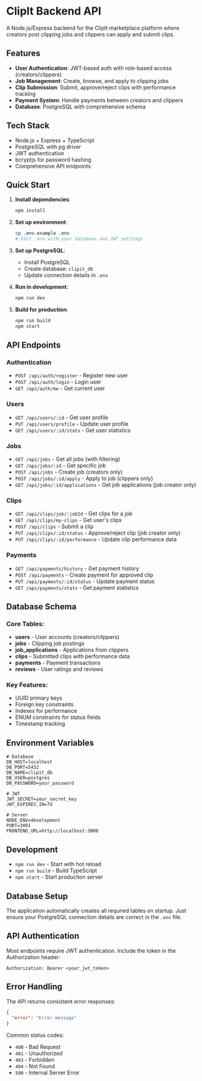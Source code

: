 # ClipIt Backend API

A Node.js/Express backend for the ClipIt marketplace platform where creators post clipping jobs and clippers can apply and submit clips.

## Features

- **User Authentication**: JWT-based auth with role-based access (creators/clippers)
- **Job Management**: Create, browse, and apply to clipping jobs
- **Clip Submission**: Submit, approve/reject clips with performance tracking
- **Payment System**: Handle payments between creators and clippers
- **Database**: PostgreSQL with comprehensive schema

## Tech Stack

- Node.js + Express + TypeScript
- PostgreSQL with pg driver
- JWT authentication
- bcryptjs for password hashing
- Comprehensive API endpoints

## Quick Start

1. **Install dependencies**:
   ```bash
   npm install
   ```

2. **Set up environment**:
   ```bash
   cp .env.example .env
   # Edit .env with your database and JWT settings
   ```

3. **Set up PostgreSQL**:
   - Install PostgreSQL
   - Create database: `clipit_db`
   - Update connection details in `.env`

4. **Run in development**:
   ```bash
   npm run dev
   ```

5. **Build for production**:
   ```bash
   npm run build
   npm start
   ```

## API Endpoints

### Authentication
- `POST /api/auth/register` - Register new user
- `POST /api/auth/login` - Login user  
- `GET /api/auth/me` - Get current user

### Users
- `GET /api/users/:id` - Get user profile
- `PUT /api/users/profile` - Update user profile
- `GET /api/users/:id/stats` - Get user statistics

### Jobs
- `GET /api/jobs` - Get all jobs (with filtering)
- `GET /api/jobs/:id` - Get specific job
- `POST /api/jobs` - Create job (creators only)
- `POST /api/jobs/:id/apply` - Apply to job (clippers only)
- `GET /api/jobs/:id/applications` - Get job applications (job creator only)

### Clips
- `GET /api/clips/job/:jobId` - Get clips for a job
- `GET /api/clips/my-clips` - Get user's clips
- `POST /api/clips` - Submit a clip
- `PUT /api/clips/:id/status` - Approve/reject clip (job creator only)
- `PUT /api/clips/:id/performance` - Update clip performance data

### Payments
- `GET /api/payments/history` - Get payment history
- `POST /api/payments` - Create payment for approved clip
- `PUT /api/payments/:id/status` - Update payment status
- `GET /api/payments/stats` - Get payment statistics

## Database Schema

### Core Tables:
- **users** - User accounts (creators/clippers)
- **jobs** - Clipping job postings
- **job_applications** - Applications from clippers
- **clips** - Submitted clips with performance data
- **payments** - Payment transactions
- **reviews** - User ratings and reviews

### Key Features:
- UUID primary keys
- Foreign key constraints
- Indexes for performance
- ENUM constraints for status fields
- Timestamp tracking

## Environment Variables

```env
# Database
DB_HOST=localhost
DB_PORT=5432
DB_NAME=clipit_db
DB_USER=postgres
DB_PASSWORD=your_password

# JWT
JWT_SECRET=your_secret_key
JWT_EXPIRES_IN=7d

# Server
NODE_ENV=development
PORT=3001
FRONTEND_URL=http://localhost:3000
```

## Development

- `npm run dev` - Start with hot reload
- `npm run build` - Build TypeScript
- `npm start` - Start production server

## Database Setup

The application automatically creates all required tables on startup. Just ensure your PostgreSQL connection details are correct in the `.env` file.

## API Authentication

Most endpoints require JWT authentication. Include the token in the Authorization header:

```
Authorization: Bearer <your_jwt_token>
```

## Error Handling

The API returns consistent error responses:

```json
{
  "error": "Error message"
}
```

Common status codes:
- `400` - Bad Request
- `401` - Unauthorized  
- `403` - Forbidden
- `404` - Not Found
- `500` - Internal Server Error